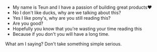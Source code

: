 - My name is Teun and I have a passion of building great products❤️
- No I don't like ducks, why are we talking about this?
- Yes I like pony's, why are you still reading this?
- Are you good?
- Hopefully you know that you're wasting your time reading this
- Because if you don't you will have a long time.

What am I saying? Don't take something simple serious.
